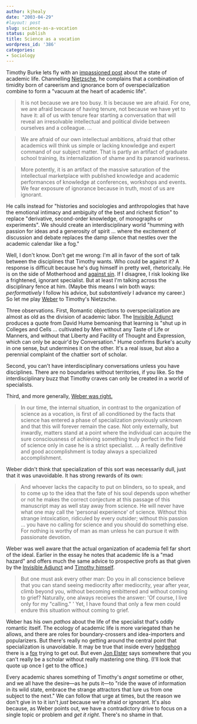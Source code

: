 ```yaml
---
author: kjhealy
date: "2003-04-29"
#layout: post
slug: science-as-a-vocation
status: publish
title: Science as a vocation
wordpress_id: '386'
categories:
- Sociology
---
```


Timothy Burke lets fly with an [impassioned post](http://www.swarthmore.edu/SocSci/tburke1/perma42803.html "We never talk anymore") about the state of academic life. Channelling [Nietzsche](http://www.geocities.com/thenietzschechannel/bge7.htm), he complains that a combination of timidity born of careerism and ignorance born of overspecialization combine to form a "vacuum at the heart of academic life".

> It is not because we are too busy. It is because we are afraid. For one, we are afraid because of having tenure, not because we have yet to have it: all of us with tenure fear starting a conversation that will reveal an irresolvable intellectual and political divide between ourselves and a colleague. ...

> We are afraid of our own intellectual ambitions, afraid that other academics will think us simple or lacking knowledge and expert command of our subject matter. That is partly an artifact of graduate school training, its internalization of shame and its paranoid wariness.

> More potently, it is an artifact of the massive saturation of the intellectual marketplace with published knowledge and academic performances of knowledge at conferences, workshops and events. We fear exposure of ignorance because in truth, most of us are ignorant.

He calls instead for "histories and sociologies and anthropologies that have the emotional intimacy and ambiguity of the best and richest fiction" to replace "derivative, second-order knowledge, of monographs or experiments". We should create an interdisciplinary world "humming with passion for ideas and a generosity of spirit … where the excitement of discussion and debate replaces the damp silence that nestles over the academic calendar like a fog."

Well, I don't know. Don't get me wrong: I'm all in favor of the sort of talk between the disciplines that Timothy wants. Who could be against it? A response is difficult because he's dug himself in pretty well, rhetorically. He is on the side of Motherhood and [against sin](http://www.anecdotage.com/index.php?aid=4650). If I disagree, I risk looking like a frightened, ignorant specialist. But at least I'm talking across the disciplinary fence at him. (Maybe this means I win both ways: *performatively* I follow his advice, but *substantively* I advance my career.) So let me play [Weber](http://www2.pfeiffer.edu/~lridener/DSS/Weber/scivoc.html) to Timothy's Nietzsche.

Three observations. First, Romantic objections to overspecialization are almost as old as the division of academic labor. The [Invisible Adjunct](http://www.invisibleadjunct.com/archives/2003_04.html#000086) produces a quote from David Hume bemoaning that learning is "shut up in Colleges and Cells … cultivated by Men without any Taste of Life or Manners, and without that Liberty and Facility of Thought and Expression, which can only be acquir'd by Conversation." Hume confirms Burke's acuity in one sense, but undermines it on the other. It's a real issue, but also a perennial complaint of the chattier sort of scholar.

Second, you can't have interdisciplinary conversations unless you have disciplines. There are no boundaries without territories, if you like. So the interdisciplinary buzz that Timothy craves can only be created in a world of specialists.

Third, and more generally, [Weber was right.](http://www2.pfeiffer.edu/~lridener/DSS/Weber/scivoc.html)

> In our time, the internal situation, in contrast to the organization of science as a vocation, is first of all conditioned by the facts that science has entered a phase of specialization previously unknown and that this will forever remain the case. Not only externally, but inwardly, matters stand at a point where the individual can acquire the sure consciousness of achieving something truly perfect in the field of science only in case he is a strict specialist. ... A really definitive and good accomplishment is today always a specialized accomplishment.

Weber didn't think that specialization of this sort was necessarily dull, just that it was unavoidable. It has strong rewards of its own:

> And whoever lacks the capacity to put on blinders, so to speak, and to come up to the idea that the fate of his soul depends upon whether or not he makes the correct conjecture at this passage of this manuscript may as well stay away from science. He will never have what one may call the 'personal experience' of science. Without this strange intoxication, ridiculed by every outsider; without this passion … you have no calling for science and you should do something else. For nothing is worthy of man as man unless he can pursue it with passionate devotion.

Weber was well aware that the actual organization of academia fell far short of the ideal. Earlier in the essay he notes that academic life is a "mad hazard" and offers much the same advice to prospective profs as that given by the [Invisible Adjunct](http://www.invisibleadjunct.com/) and [Timothy himself](http://www.swarthmore.edu/SocSci/tburke1/gradschool.html).

> But one must ask every other man: Do you in all conscience believe that you can stand seeing mediocrity after mediocrity, year after year, climb beyond you, without becoming embittered and without coming to grief? Naturally, one always receives the answer: 'Of course, I live only for my "calling." ' Yet, I have found that only a few men could endure this situation without coming to grief.

Weber has his own *pathos* about the life of the specialist that's oddly romantic itself. The ecology of academic life is more variegated than he allows, and there are roles for boundary-crossers and idea-importers and popularizers. But there's really no getting around the central point that specialization is unavoidable. It may be true that inside every [hedgehog](http://www.cc.gatech.edu/people/home/idris/Essays/Hedge_n_Fox.htm) there is a [fox](http://www.cc.gatech.edu/people/home/idris/Essays/Hedge_n_Fox.htm) trying to get out. But even [Jon Elster](http://www.geocities.com/hmelberg/elster/elster.htm) says somewhere that you can't really be a scholar without really mastering one thing. (I'll look that quote up once I get to the office.)

Every academic shares something of Timothy's *angst* sometime or other, and we all have the desire—as he puts it—to "ride the wave of information in its wild state, embrace the strange attractors that lure us from one subject to the next." We can follow that urge at times, but the reason we don't give in to it isn't *just* because we're afraid or ignorant. It's also because, as Weber points out, we have a contradictory drive to focus on a single topic or problem and *get it right*. There's no shame in that.

